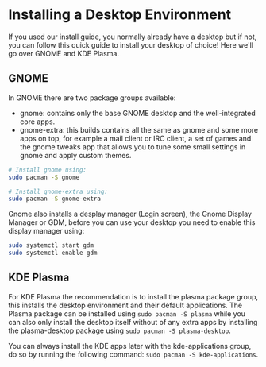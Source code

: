 # Installing a Desktop Environment
If you used our install guide, you normally already have a desktop but if not, you can follow this quick guide to install your desktop of choice! Here we'll go over GNOME and KDE Plasma.

## GNOME
In GNOME there are two package groups available:
- gnome: contains only the base GNOME desktop and the well-integrated core apps.
- gnome-extra: this builds contains all the same as gnome and some more apps on top, for example a mail client or IRC client, a set of games and the gnome tweaks app that allows you to tune some small settings in gnome and apply custom themes.

```bash
# Install gnome using:
sudo pacman -S gnome

# Install gnome-extra using:
sudo pacman -S gnome-extra
```

Gnome also installs a desplay manager (Login screen), the Gnome Display Manager or GDM, before you can use your desktop you need to enable this display manager using: 

```bash
sudo systemctl start gdm
sudo systemctl enable gdm
```

## KDE Plasma
For KDE Plasma the recommendation is to install the plasma package group, this installs the desktop environment and their default applications. The Plasma package can be installed using ```sudo pacman -S plasma``` while you can also only install the desktop itself without of any extra apps by installing the plasma-desktop package using ```sudo pacman -S plasma-desktop```.

You can always install the KDE apps later with the kde-applications group, do so by running the following command: ```sudo pacman -S kde-applications```.